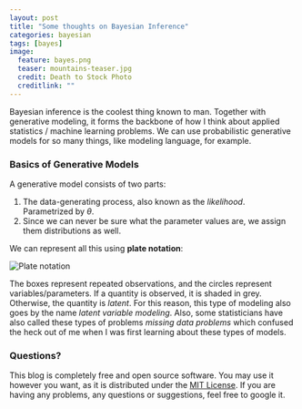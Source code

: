 ```yaml
---
layout: post
title: "Some thoughts on Bayesian Inference"
categories: bayesian
tags: [bayes]
image:
  feature: bayes.png
  teaser: mountains-teaser.jpg
  credit: Death to Stock Photo
  creditlink: ""
---
```


Bayesian inference is the coolest thing known to man. Together with generative modeling, it forms the backbone of how I think about applied statistics / machine learning problems. We can use probabilistic generative models for so many things, like modeling language, for example.

### Basics of Generative Models

A generative model consists of two parts: 

1. The data-generating process, also known as the *likelihood*. Parametrized by $\theta$.
2. Since we can never be sure what the parameter values are, we assign them distributions as well.

We can represent all this using **plate notation**:

![Plate notation](https://upload.wikimedia.org/wikipedia/commons/thumb/d/d3/Latent_Dirichlet_allocation.svg/593px-Latent_Dirichlet_allocation.svg.png)



The boxes represent repeated observations, and the circles represent variables/parameters. If a quantity is observed, it is shaded in grey. Otherwise, the quantity is *latent*. For this reason, this type of modeling also goes by the name *latent variable modeling*. Also, some statisticians have also called these types of problems *missing data problems* which confused the heck out of me when I was first learning about these types of models.

### Questions?

This blog is completely free and open source software. You may use it however you want, as it is distributed under the [MIT License](http://choosealicense.com/licenses/mit/). If you are having any problems, any questions or suggestions, feel free to google it.
